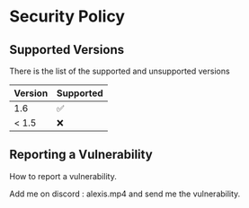 # Security Policy

## Supported Versions

There is the list of the supported and unsupported versions

| Version | Supported          |
| ------- | ------------------ |
|   1.6   | :white_check_mark: |
| < 1.5   | :x:                |

## Reporting a Vulnerability

How to report a vulnerability.

Add me on discord : alexis.mp4 and send me the vulnerability.
